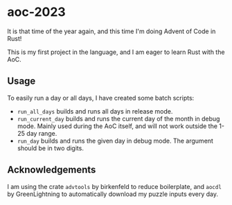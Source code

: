 # aoc-2023

It is that time of the year again, and this time I'm doing Advent of Code in Rust!

This is my first project in the language, and I am eager to learn Rust with the AoC.

## Usage
To easily run a day or all days, I have created some batch scripts:
 - `run_all_days` builds and runs all days in release mode.
 - `run_current_day` builds and runs the current day of the month in debug mode. Mainly used during the AoC itself, and will not work outside the 1-25 day range.
 - `run_day` builds and runs the given day in debug mode. The argument should be in two digits.

## Acknowledgements
I am using the crate `advtools` by birkenfeld to reduce boilerplate, 
and `aocdl` by GreenLightning to automatically download my puzzle inputs every day.